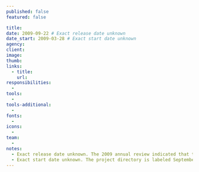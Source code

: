 ```yaml
---
published: false
featured: false

title:
date: 2009-09-22 # Exact release date unknown
date_start: 2009-03-28 # Exact start date unknown
agency:
client:
image:
thumb:
links:
  - title:
    url:
responsibilities:
  -
tools:
  -
tools-additional:
  -
fonts:
  -
icons:
  -
team:
  -
notes:
  - Exact release date unknown. The 2009 annual review indicated that the site was finished. An e-mail from September 22 said that the site was down, meaning it had already been released.
  - Exact start date unknown. The project directory is labeled September 2009, and it contains files as old as September 24. An e-mail from March 28 indicates that a meeting about the website had already happened. An e-mail from August 17 indicates that designs done by New Boston Creative had been approved.
---
```

